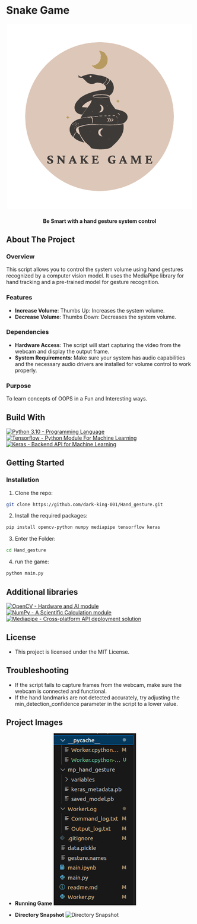 # Snake Game
<p align="center">
  <img src="https://github.com/dark-king-001/Snake_Game/blob/main/Snapshots/Snake%20Game.png" alt="Snake Game" />
</p>
<p align="center">
  <h4 align="center">Be Smart with a hand gesture system control</h4>
</p>


## About The Project

### Overview

This script allows you to control the system volume using hand gestures recognized by a computer vision model. It uses the MediaPipe library for hand tracking and a pre-trained model for gesture recognition.

### Features


- **Increase Volume**: Thumbs Up: Increases the system volume.
- **Decrease Volume**: Thumbs Down: Decreases the system volume.

### Dependencies

- **Hardware Access**: The script will start capturing the video from the webcam and display the output frame.
- **System Requirements**: Make sure your system has audio capabilities and the necessary audio drivers are installed for volume control to work properly.

### Purpose

To learn concepts of OOPS in a Fun and Interesting ways.

## Build With
[![Python 3.10 - Programming Language](https://img.shields.io/badge/Python%203.10%20-Programming%20Language%20-green?style=flat&logo=Python)](https://www.python.org/)
[![Tensorflow - Python Module For Machine Learning](https://img.shields.io/badge/Tensorflow%20-Python%20Module%20For%20Machine%20Learning%20-green?style=flat&logo=TF)](https://www.tensorflow.org/)
[![Keras - Backend API for Machine Learning](https://img.shields.io/badge/Keras%20-Backend%20API%20for%20Machine%20Learning%20-green?style=flat&logo=Keras)](https://keras.io/)

## Getting Started

### Installation

1. Clone the repo: 
```sh
git clone https://github.com/dark-king-001/Hand_gesture.git
```
2. Install the required packages:
```sh
pip install opencv-python numpy mediapipe tensorflow keras
```
3. Enter the Folder: 
```sh
cd Hand_gesture
```
4. run the game: 
```sh
python main.py
```

## Additional libraries

[![OpenCV - Hardware and AI module](https://img.shields.io/badge/OpenCV%20-Hardware%20and%20AI%20module%20-green?style=flat&logo=OpenCV)](https://opencv.org/)
[![NumPy - A Scientific Calculation module](https://img.shields.io/badge/NumPy%20-A%20Scientific%20Calculation%20module%20-green?style=flat&logo=NumPy)](https://numpy.org/)
[![Mediapipe - Cross-platform API deployment solution](https://img.shields.io/badge/Mediapipe-Cross%20platform%20API%20deployment%20solution%20-green?style=flat&logo=Mediapipe)](https://pypi.org/project/mediapipe/)

## License
* This project is licensed under the MIT License.

## Troubleshooting
* If the script fails to capture frames from the webcam, make sure the webcam is connected and functional.
* If the hand landmarks are not detected accurately, try adjusting the min_detection_confidence parameter in the script to a lower value.

## Project Images

- **Running Game**
  ![Running Game](https://github.com/dark-king-001/Hand_gesture/blob/main/Snapshots/Directory%20Structure.png)

- **Directory Snapshot**
  ![Directory Snapshot](https://github.com/dark-king-001/Hand_gesture/blob/main/Snapshots/Directory%20Snapshot.png)
  